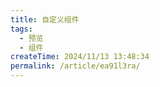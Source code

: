 ```yaml
---
title: 自定义组件
tags:
  - 预览
  - 组件
createTime: 2024/11/13 13:48:34
permalink: /article/ea91l3ra/
---
```


<CloudMusicPlayer id="1824454149" auto="1"/>